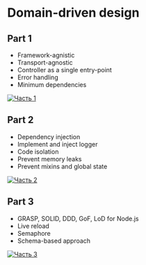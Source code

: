 # Domain-driven design

## Part 1

- Framework-agnistic
- Transport-agnostic
- Controller as a single entry-point
- Error handling
- Minimum dependencies

[![Часть 1](https://img.youtube.com/vi/L7Yge5Ph0z4/0.jpg)](https://youtu.be/L7Yge5Ph0z4)

## Part 2

- Dependency injection
- Implement and inject logger
- Code isolation
- Prevent memory leaks
- Prevent mixins and global state

[![Часть 2](https://img.youtube.com/vi/GRg4BmV1uYI/0.jpg)](https://youtu.be/GRg4BmV1uYI)

## Part 3

- GRASP, SOLID, DDD, GoF, LoD for Node.js
- Live reload
- Semaphore
- Schema-based approach

[![Часть 3](https://img.youtube.com/vi/EiSbiQWt5tM/0.jpg)](https://youtu.be/EiSbiQWt5tM)
